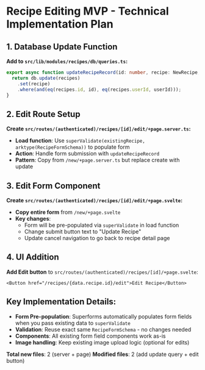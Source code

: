 # Recipe Editing MVP - Technical Implementation Plan

## 1. Database Update Function
**Add to `src/lib/modules/recipes/db/queries.ts`:**
```typescript
export async function updateRecipeRecord(id: number, recipe: NewRecipe, userId: string) {
  return db.update(recipes)
    .set(recipe)
    .where(and(eq(recipes.id, id), eq(recipes.userId, userId)));
}
```

## 2. Edit Route Setup
**Create `src/routes/(authenticated)/recipes/[id]/edit/+page.server.ts`:**
- **Load function**: Use `superValidate(existingRecipe, arktype(RecipeFormSchema))` to populate form
- **Action**: Handle form submission with `updateRecipeRecord`
- **Pattern**: Copy from `/new/+page.server.ts` but replace create with update

## 3. Edit Form Component  
**Create `src/routes/(authenticated)/recipes/[id]/edit/+page.svelte`:**
- **Copy entire form** from `/new/+page.svelte` 
- **Key changes**: 
  - Form will be pre-populated via `superValidate` in load function
  - Change submit button text to "Update Recipe"
  - Update cancel navigation to go back to recipe detail page

## 4. UI Addition
**Add Edit button** to `src/routes/(authenticated)/recipes/[id]/+page.svelte`:
```svelte
<Button href="/recipes/{data.recipe.id}/edit">Edit Recipe</Button>
```

## Key Implementation Details:
- **Form Pre-population**: Superforms automatically populates form fields when you pass existing data to `superValidate`
- **Validation**: Reuse exact same `RecipeFormSchema` - no changes needed
- **Components**: All existing form field components work as-is
- **Image handling**: Keep existing image upload logic (optional for edits)

**Total new files**: 2 (server + page)
**Modified files**: 2 (add update query + edit button)